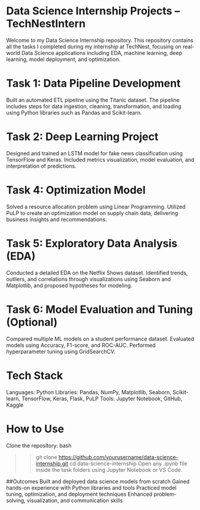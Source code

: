 # Data Science Internship Projects – TechNestIntern
Welcome to my Data Science Internship repository. This repository contains all the tasks I completed during my internship at TechNest, focusing on real-world Data Science applications including EDA, machine learning, deep learning, model deployment, and optimization.

# Task 1: Data Pipeline Development
Built an automated ETL pipeline using the Titanic dataset. The pipeline includes steps for data ingestion, cleaning, transformation, and loading using Python libraries such as Pandas and Scikit-learn.

# Task 2: Deep Learning Project
Designed and trained an LSTM model for fake news classification using TensorFlow and Keras. Included metrics visualization, model evaluation, and interpretation of predictions.

# Task 4: Optimization Model
Solved a resource allocation problem using Linear Programming. Utilized PuLP to create an optimization model on supply chain data, delivering business insights and recommendations.

# Task 5: Exploratory Data Analysis (EDA)
Conducted a detailed EDA on the Netflix Shows dataset. Identified trends, outliers, and correlations through visualizations using Seaborn and Matplotlib, and proposed hypotheses for modeling.

# Task 6: Model Evaluation and Tuning (Optional)
Compared multiple ML models on a student performance dataset. Evaluated models using Accuracy, F1-score, and ROC-AUC. Performed hyperparameter tuning using GridSearchCV.

# Tech Stack
Languages: Python
Libraries: Pandas, NumPy, Matplotlib, Seaborn, Scikit-learn, TensorFlow, Keras, Flask, PuLP
Tools: Jupyter Notebook, GitHub, Kaggle

# How to Use
Clone the repository:
bash
>>git clone https://github.com/yourusername/data-science-internship.git
>>cd data-science-internship
Open any .ipynb file inside the task folders using Jupyter Notebook or VS Code.

##Outcomes
Built and deployed data science models from scratch
Gained hands-on experience with Python libraries and tools
Practiced model tuning, optimization, and deployment techniques
Enhanced problem-solving, visualization, and communication skills


